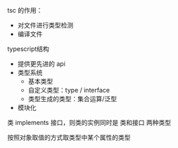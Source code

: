 tsc 的作用：
- 对文件进行类型检测
- 编译文件

typescript结构
- 提供更先进的 api
- 类型系统
  - 基本类型
  - 自定义类型：type / interface
  - 类型生成的类型：集合运算/泛型
- 模块化


类 implements 接口，则类的实例同时是 类和接口 两种类型

按照对象取值的方式取类型中某个属性的类型